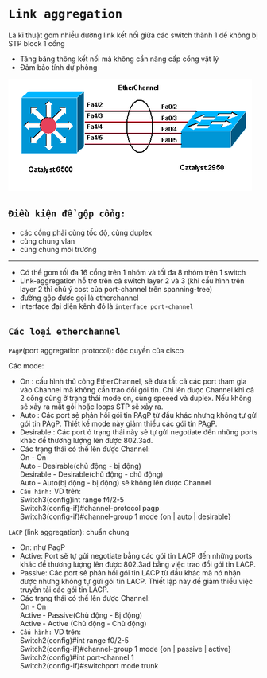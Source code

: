 # `Link aggregation`
Là kĩ thuật gom nhiều đường link kết nối giữa các switch thành 1 để không bị STP block 1 cổng
- Tăng băng thông kết nối mà không cần nâng cấp cổng vật lý
- Đảm bảo tính dự phòng

![etherchannel](../img/etherchannel.jpg)

## `Điều kiện để gộp cổng:`
- các cổng phải cùng tốc độ, cùng duplex
- cùng chung vlan
- cùng chung môi trường
<hr>

+ Có thể gom tối đa 16 cổng trên 1 nhóm và tối đa 8 nhóm trên 1 switch
+ Link-aggregation hỗ trợ trên cả switch layer 2 và 3 (khi cấu hình trên layer 2 thì chú ý cost của port-channel trên spanning-tree)
+ đường gộp được gọi là etherchannel
+ interface đại diện kênh đó là `interface port-channel`

## `Các loại etherchannel`
`PAgP`(port aggregation protocol): độc quyền của cisco

Các mode:
- On : cấu hình thủ công EtherChannel, sẽ đưa tất cả các port tham gia vào Channel mà không cần trao đổi gói tin. Chỉ lên được Channel khi cả 2 cổng cùng ở trạng thái mode on, cùng speeed và duplex. Nếu không sẽ xảy ra mất gói hoặc loops STP sẽ xảy ra.
- Auto : Các port sẻ phản hồi gói tin PAgP từ đầu khác nhưng không tự gửi gói tin PAgP. Thiết kế mode này giảm thiểu các gói tin PAgP.
- Desirable : Các port ở trạng thái này sẻ tự gửi negotiate đến những ports khác để thương lượng lên được 802.3ad.
- Các trạng thái có thể lên được Channel:<br>
On - On<BR>
Auto - Desirable(chủ động - bị động)<br>
Desirable - Desirable(chủ động - chủ động)<br>
Auto - Auto(bị động - bị động) sẽ không lên được Channel
- `Cấu hình:` VD trên:<br>
Switch3(config)int range f4/2-5<br>
Switch3(config-if)#channel-protocol pagp<br>
Switch3(config-if)#channel-group 1 mode {on | auto | desirable}  

`LACP` (link aggregation): chuẩn chung
- On: như PagP
- Active: Port sẽ tự gửi negotiate bằng các gói tin LACP đến những ports khác để thương lượng lên được 802.3ad bằng việc trao đổi gói tin LACP.
- Passive: Các port sẻ phản hồi gói tin LACP từ đầu khác mà nó nhận được nhưng không tự gửi gói tin LACP. Thiết lập này để giảm thiểu việc truyền tải các gói tin LACP.
- Các trạng thái có thể lên được Channel:<br>
On - On<br>
Active - Passive(Chủ động - Bị động)<br>
Active - Active (Chủ động - Chủ động)
- `Cấu hình:` VD trên:<br>
Switch2(config)#int range f0/2-5<br>
Switch2(config-if)#channel-group 1 mode {on | passive | active}<br>
Switch2(config)#int port-channel 1<br>
Switch2(config-if)#switchport mode trunk